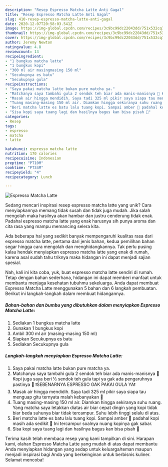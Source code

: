```yaml
---
description: "Resep Espresso Matcha Latte Anti Gagal"
title: "Resep Espresso Matcha Latte Anti Gagal"
slug: 410-resep-espresso-matcha-latte-anti-gagal
date: 2020-12-07T20:58:03.541Z
image: https://img-global.cpcdn.com/recipes/3c9bc99dc22043dd/751x532cq70/espresso-matcha-latte-foto-resep-utama.jpg
thumbnail: https://img-global.cpcdn.com/recipes/3c9bc99dc22043dd/751x532cq70/espresso-matcha-latte-foto-resep-utama.jpg
cover: https://img-global.cpcdn.com/recipes/3c9bc99dc22043dd/751x532cq70/espresso-matcha-latte-foto-resep-utama.jpg
author: Jeremy Newton
ratingvalue: 4.8
reviewcount: 13
recipeingredient:
- "1 bungkus matcha latte"
- "1 bungkus kopi"
- "300 ml air masingmasing 150 ml"
- "Secukupnya es batu"
- "Secukupnya gula"
recipeinstructions:
- "Saya pakai matcha latte bukan pure matcha ya."
- "Matchanya saya tambahi gula 2 sendok teh biar ada manis-manisnya 🤣 Kopi juga saya beri ½ sendok teh gula tapi ya gak ada pengaruhnya pastinya 🤣 ❗SEBENARNYA ESPRESSO GAK PAKAI GULA YA❗"
- "Masak air hingga mendidih. Saya tadi 325 ml pikir saya siapa tau menguap gitu ternyata malah kebanyakan 🤣"
- "Tuang masing-masing 150 ml air. Diamkan hingga sekiranya suhu ruang. Yang matcha saya letakkan diatas air biar cepat dingin yang kopi tidak biar beda suhunya biar tidak tercampur. Suhu lebih tinggi selalu di atas."
- "Beri matcha latte es batu lalu tuang kopi. Sampai amber 🤣 padahal kopi masih ada sedikit 🤣 Ini tercampur soalnya nuang kopinya gak sabar."
- "Sisa kopi saya tuang lagi dan hasilnya bagus kan bisa pisah 🤣"
categories:
- Resep
tags:
- espresso
- matcha
- latte

katakunci: espresso matcha latte 
nutrition: 170 calories
recipecuisine: Indonesian
preptime: "PT10M"
cooktime: "PT34M"
recipeyield: "4"
recipecategory: Lunch

---
```



![Espresso Matcha Latte](https://img-global.cpcdn.com/recipes/3c9bc99dc22043dd/751x532cq70/espresso-matcha-latte-foto-resep-utama.jpg)

Sedang mencari inspirasi resep espresso matcha latte yang unik? Cara menyiapkannya memang tidak susah dan tidak juga mudah. Jika salah mengolah maka hasilnya akan hambar dan justru cenderung tidak enak. Padahal espresso matcha latte yang enak harusnya sih punya aroma dan cita rasa yang mampu memancing selera kita.



Ada beberapa hal yang sedikit banyak mempengaruhi kualitas rasa dari espresso matcha latte, pertama dari jenis bahan, kedua pemilihan bahan segar hingga cara mengolah dan menghidangkannya. Tak perlu pusing kalau hendak menyiapkan espresso matcha latte yang enak di rumah, karena asal sudah tahu triknya maka hidangan ini dapat menjadi sajian spesial.


Nah, kali ini kita coba, yuk, buat espresso matcha latte sendiri di rumah. Tetap dengan bahan sederhana, hidangan ini dapat memberi manfaat untuk membantu menjaga kesehatan tubuhmu sekeluarga. Anda dapat membuat Espresso Matcha Latte menggunakan 5 bahan dan 6 langkah pembuatan. Berikut ini langkah-langkah dalam membuat hidangannya.

<!--inarticleads1-->

##### Bahan-bahan dan bumbu yang dibutuhkan dalam menyiapkan Espresso Matcha Latte:

1. Sediakan 1 bungkus matcha latte
1. Gunakan 1 bungkus kopi
1. Ambil 300 ml air (masing-masing 150 ml)
1. Siapkan Secukupnya es batu
1. Sediakan Secukupnya gula




<!--inarticleads2-->

##### Langkah-langkah menyiapkan Espresso Matcha Latte:

1. Saya pakai matcha latte bukan pure matcha ya.
1. Matchanya saya tambahi gula 2 sendok teh biar ada manis-manisnya 🤣 Kopi juga saya beri ½ sendok teh gula tapi ya gak ada pengaruhnya pastinya 🤣 ❗SEBENARNYA ESPRESSO GAK PAKAI GULA YA❗
1. Masak air hingga mendidih. Saya tadi 325 ml pikir saya siapa tau menguap gitu ternyata malah kebanyakan 🤣
1. Tuang masing-masing 150 ml air. Diamkan hingga sekiranya suhu ruang. Yang matcha saya letakkan diatas air biar cepat dingin yang kopi tidak biar beda suhunya biar tidak tercampur. Suhu lebih tinggi selalu di atas.
1. Beri matcha latte es batu lalu tuang kopi. Sampai amber 🤣 padahal kopi masih ada sedikit 🤣 Ini tercampur soalnya nuang kopinya gak sabar.
1. Sisa kopi saya tuang lagi dan hasilnya bagus kan bisa pisah 🤣




Terima kasih telah membaca resep yang kami tampilkan di sini. Harapan kami, olahan Espresso Matcha Latte yang mudah di atas dapat membantu Anda menyiapkan hidangan yang sedap untuk keluarga/teman maupun menjadi inspirasi bagi Anda yang berkeinginan untuk berbisnis kuliner. Selamat mencoba!
